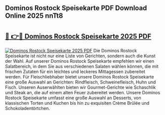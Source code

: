 ## Dominos Rostock Speisekarte PDF Download Online 2025 nnTt8

# <h2><a href="http://gc6edxf.nevu.top/?p=Dominos+Rostock+Speisekarte">🔗 👉🔴 Dominos Rostock Speisekarte 2025 PDF</a></h2>

[![Dominos Rostock Speisekarte 2025 PDF](https://i.imgur.com/dBaPXMq.png)](http://gc6edxf.nevu.top/?p=Dominos+Rostock+Speisekarte)
Die Dominos Rostock Speisekarte ist nicht nur eine Liste von Gerichten, sondern auch die Kunst der Wahl. Auf unserer Dominos Rostock Speisekarte empfehlen wir einen Salatbereich, in dem Sie aus verschiedenen Salaten wählen können, die mit frischen Zutaten für ein leichtes und leckeres Mittagessen zubereitet werden. Für Fleischliebhaber bietet unsere Dominos Rostock Speisekarte eine große Auswahl an Gerichten: Rindfleisch, Schweinefleisch, Huhn und Fisch. Unseren Auserwählten bieten wir Gourmet-Gerichte wie Schaschlik und Steak an, die auf einem alten Feuer zubereitet werden. Unsere Dominos Rostock Speisekarte umfasst eine große Auswahl an Desserts, von klassischen Torten und Kuchen bis hin zu exquisiten Crème Brûlée und Schokoladentörtchen.
